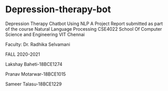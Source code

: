 # Depression-therapy-bot

Depression Therapy Chatbot Using NLP
A Project Report 
submitted as part of the course 
Natural Language Processing 
CSE4022 
School Of Computer Science and Engineering 
VIT Chennai

Faculty: Dr. Radhika Selvamani

FALL 2020-2021

Lakshay Baheti-18BCE1274

Pranav Motarwar-18BCE1015

Sameer Talasu-18BCE1229
